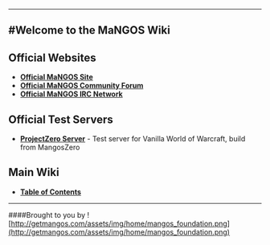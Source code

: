 <link href="http://kevinburke.bitbucket.org/markdowncss/markdown.css" rel="stylesheet"></link>

----
#Welcome to the MaNGOS Wiki
----
**Official Websites**
----


* [**Official MaNGOS Site**](http://getmangos.com/)  
* [**Official MaNGOS Community Forum**](http://getmangos.com/bb/)  
* [**Official MaNGOS IRC Network**](http://getmangos.com#IRC)


**Official Test Servers**  
----


* [**ProjectZero Server**](http://project-zero.eu/) - Test server for Vanilla World of Warcraft, build from MangosZero

**Main Wiki**
----


* [**Table of Contents**](http://github.com/mangoswiki/Wiki/wiki/Home)  


---
####Brought to you by ![http://getmangos.com/assets/img/home/mangos_foundation.png](http://getmangos.com/assets/img/home/mangos_foundation.png)

